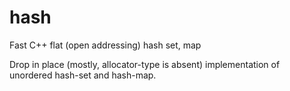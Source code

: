 # hash
Fast C++ flat (open addressing) hash set, map

Drop in place (mostly, allocator-type is absent) implementation of unordered hash-set and hash-map.

